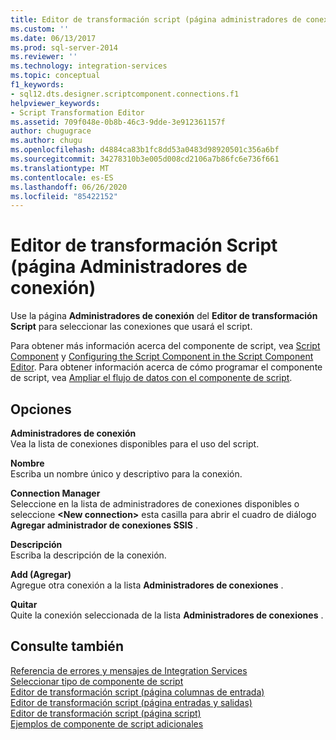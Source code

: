 ```yaml
---
title: Editor de transformación script (página administradores de conexión) | Microsoft Docs
ms.custom: ''
ms.date: 06/13/2017
ms.prod: sql-server-2014
ms.reviewer: ''
ms.technology: integration-services
ms.topic: conceptual
f1_keywords:
- sql12.dts.designer.scriptcomponent.connections.f1
helpviewer_keywords:
- Script Transformation Editor
ms.assetid: 709f048e-0b8b-46c3-9dde-3e912361157f
author: chugugrace
ms.author: chugu
ms.openlocfilehash: d4884ca83b1fc8dd53a0483d98920501c356a6bf
ms.sourcegitcommit: 34278310b3e005d008cd2106a7b86fc6e736f661
ms.translationtype: MT
ms.contentlocale: es-ES
ms.lasthandoff: 06/26/2020
ms.locfileid: "85422152"
---
```

# <a name="script-transformation-editor-connection-managers-page"></a>Editor de transformación Script (página Administradores de conexión)
  Use la página **Administradores de conexión** del **Editor de transformación Script** para seleccionar las conexiones que usará el script.  
  
 Para obtener más información acerca del componente de script, vea [Script Component](data-flow/transformations/script-component.md) y [Configuring the Script Component in the Script Component Editor](extending-packages-scripting/data-flow-script-component/configuring-the-script-component-in-the-script-component-editor.md). Para obtener información acerca de cómo programar el componente de script, vea [Ampliar el flujo de datos con el componente de script](extending-packages-scripting/data-flow-script-component/extending-the-data-flow-with-the-script-component.md).  
  
## <a name="options"></a>Opciones  
 **Administradores de conexión**  
 Vea la lista de conexiones disponibles para el uso del script.  
  
 **Nombre**  
 Escriba un nombre único y descriptivo para la conexión.  
  
 **Connection Manager**  
 Seleccione en la lista de administradores de conexiones disponibles o seleccione **\<New connection>** esta casilla para abrir el cuadro de diálogo **Agregar administrador de conexiones SSIS** .  
  
 **Descripción**  
 Escriba la descripción de la conexión.  
  
 **Add (Agregar)**  
 Agregue otra conexión a la lista **Administradores de conexiones** .  
  
 **Quitar**  
 Quite la conexión seleccionada de la lista **Administradores de conexiones** .  
  
## <a name="see-also"></a>Consulte también  
 [Referencia de errores y mensajes de Integration Services](../../2014/integration-services/integration-services-error-and-message-reference.md)   
 [Seleccionar tipo de componente de script](../../2014/integration-services/select-script-component-type.md)   
 [Editor de transformación script &#40;página columnas de entrada&#41;](../../2014/integration-services/script-transformation-editor-input-columns-page.md)   
 [Editor de transformación script &#40;página entradas y salidas&#41;](../../2014/integration-services/script-transformation-editor-inputs-and-outputs-page.md)   
 [Editor de transformación script &#40;página script&#41;](../../2014/integration-services/script-transformation-editor-script-page.md)   
 [Ejemplos de componente de script adicionales](extending-packages-scripting-data-flow-script-component-examples/additional-script-component-examples.md)  
  
  
